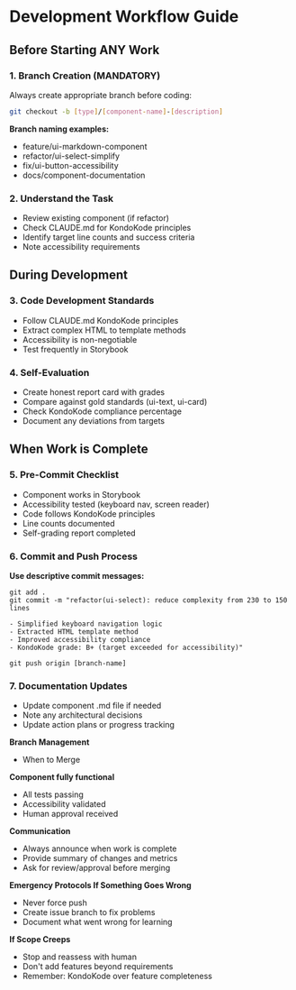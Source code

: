 # Development Workflow Guide

## Before Starting ANY Work

### 1. Branch Creation (MANDATORY)

Always create appropriate branch before coding:

```bash
git checkout -b [type]/[component-name]-[description]
```

**Branch naming examples:**

- feature/ui-markdown-component
- refactor/ui-select-simplify
- fix/ui-button-accessibility
- docs/component-documentation

### 2. Understand the Task

- Review existing component (if refactor)
- Check CLAUDE.md for KondoKode principles
- Identify target line counts and success criteria
- Note accessibility requirements

## During Development

### 3. Code Development Standards

- Follow CLAUDE.md KondoKode principles
- Extract complex HTML to template methods
- Accessibility is non-negotiable
- Test frequently in Storybook

### 4. Self-Evaluation

- Create honest report card with grades
- Compare against gold standards (ui-text, ui-card)
- Check KondoKode compliance percentage
- Document any deviations from targets

## When Work is Complete

### 5. Pre-Commit Checklist

- Component works in Storybook
- Accessibility tested (keyboard nav, screen reader)
- Code follows KondoKode principles
- Line counts documented
- Self-grading report completed

### 6. Commit and Push Process

**Use descriptive commit messages:**

```
git add .
git commit -m "refactor(ui-select): reduce complexity from 230 to 150 lines

- Simplified keyboard navigation logic
- Extracted HTML template method
- Improved accessibility compliance
- KondoKode grade: B+ (target exceeded for accessibility)"

git push origin [branch-name]
```

### 7. Documentation Updates

- Update component .md file if needed
- Note any architectural decisions
- Update action plans or progress tracking

**Branch Management**

- When to Merge

**Component fully functional**

- All tests passing
- Accessibility validated
- Human approval received

**Communication**

- Always announce when work is complete
- Provide summary of changes and metrics
- Ask for review/approval before merging

**Emergency Protocols
If Something Goes Wrong**

- Never force push
- Create issue branch to fix problems
- Document what went wrong for learning

**If Scope Creeps**

- Stop and reassess with human
- Don't add features beyond requirements
- Remember: KondoKode over feature completeness
